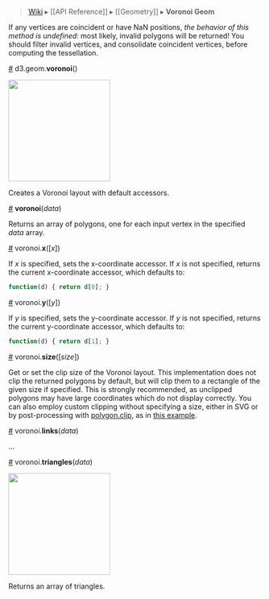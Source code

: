 > [Wiki](Home) ▸ [[API Reference]] ▸ [[Geometry]] ▸ **Voronoi Geom**

If any vertices are coincident or have NaN positions, *the behavior of this method is undefined*: most likely, invalid polygons will be returned! You should filter invalid vertices, and consolidate coincident vertices, before computing the tessellation.

<a name="voronoi" href="#wiki-voronoi">#</a> d3.geom.<b>voronoi</b>()

<a href="http://bl.ocks.org/4060366"><img src="https://raw.github.com/gist/4060366/thumbnail.png" width="202"></a>

Creates a Voronoi layout with default accessors.

<a name="_voronoi" href="#wiki-_voronoi">#</a> <b>voronoi</b>(<i>data</i>)

Returns an array of polygons, one for each input vertex in the specified *data* array.

<a name="x" href="#wiki-x">#</a> voronoi.<b>x</b>([<i>x</i>])

If *x* is specified, sets the x-coordinate accessor. If *x* is not specified, returns the current x-coordinate accessor, which defaults to:

```js
function(d) { return d[0]; }
```

<a name="y" href="#wiki-y">#</a> voronoi.<b>y</b>([<i>y</i>])

If *y* is specified, sets the y-coordinate accessor. If *y* is not specified, returns the current y-coordinate accessor, which defaults to:

```js
function(d) { return d[1]; }
```

<a name="size" href="#wiki-size">#</a> voronoi.<b>size</b>([<i>size</i>])

Get or set the clip size of the Voronoi layout. This implementation does not clip the returned polygons by default, but will clip them to a rectangle of the given size if specified. This is strongly recommended, as unclipped polygons may have large coordinates which do not display correctly. You can also employ custom clipping without specifying a size, either in SVG or by post-processing with [polygon.clip](Polygon-Geom#wiki-clip), as in [this example](http://bl.ocks.org/4237768). 

<a name="links" href="#wiki-links">#</a> voronoi.<b>links</b>(<i>data</i>)

…

<a name="triangles" href="#wiki-triangles">#</a> voronoi.<b>triangles</b>(<i>data</i>)

<a href="http://bl.ocks.org/4341156"><img src="https://raw.github.com/gist/4341156/thumbnail.png" width="202"></a>

Returns an array of triangles.